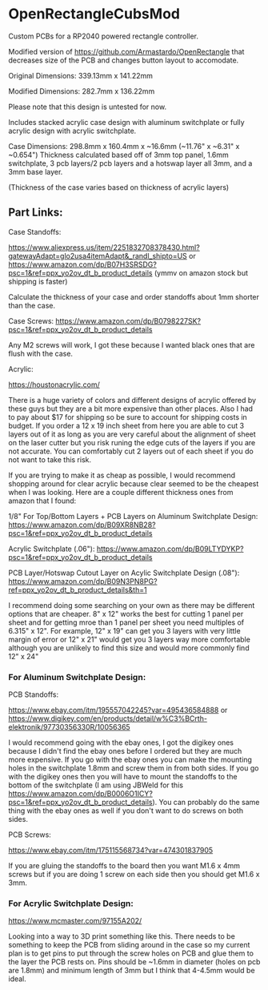 # OpenRectangleCubsMod
Custom PCBs for a RP2040 powered rectangle controller.

Modified version of https://github.com/Armastardo/OpenRectangle that decreases size of the PCB and changes button layout to accomodate.

Original Dimensions: 339.13mm x 141.22mm

Modified Dimensions: 282.7mm x 136.22mm

Please note that this design is untested for now.

Includes stacked acrylic case design with aluminum switchplate or fully acrylic design with acrylic switchplate. 

Case Dimensions: 298.8mm x 160.4mm x ~16.6mm (~11.76" x ~6.31" x ~0.654") Thickness calculated based off of 3mm top panel, 1.6mm switchplate, 3 pcb layers/2 pcb layers and a hotswap layer all 3mm, and a 3mm base layer.

(Thickness of the case varies based on thickness of acrylic layers)

## Part Links:

Case Standoffs: 

https://www.aliexpress.us/item/2251832708378430.html?gatewayAdapt=glo2usa4itemAdapt&_randl_shipto=US or https://www.amazon.com/dp/B07H3SRSDG?psc=1&ref=ppx_yo2ov_dt_b_product_details (ymmv on amazon stock but shipping is faster)

Calculate the thickness of your case and order standoffs about 1mm shorter than the case.

Case Screws: 
https://www.amazon.com/dp/B0798227SK?psc=1&ref=ppx_yo2ov_dt_b_product_details

Any M2 screws will work, I got these because I wanted black ones that are flush with the case.

Acrylic:

https://houstonacrylic.com/

There is a huge variety of colors and different designs of acrylic offered by these guys but they are a bit more expensive than other places. Also I had to pay about $17 for shipping so be sure to account for shipping costs in budget. If you order a 12 x 19 inch sheet from here you are able to cut 3 layers out of it as long as you are very careful about the alignment of sheet on the laser cutter but you risk runing the edge cuts of the layers if you are not accurate. You can comfortably cut 2 layers out of each sheet if you do not want to take this risk.

If you are trying to make it as cheap as possible, I would recommend shopping around for clear acrylic because clear seemed to be the cheapest when I was looking. Here are a couple different thickness ones from amazon that I found:

1/8" For Top/Bottom Layers + PCB Layers on Aluminum Switchplate Design: https://www.amazon.com/dp/B09XR8NB28?psc=1&ref=ppx_yo2ov_dt_b_product_details

Acrylic Switchplate (.06"): https://www.amazon.com/dp/B09LTYDYKP?psc=1&ref=ppx_yo2ov_dt_b_product_details

PCB Layer/Hotswap Cutout Layer on Acylic Switchplate Design (.08"): https://www.amazon.com/dp/B09N3PN8PG?ref=ppx_yo2ov_dt_b_product_details&th=1

I recommend doing some searching on your own as there may be different options that are cheaper. 8" x 12" works the best for cutting 1 panel per sheet and for getting mroe than 1 panel per sheet you need multiples of 6.315" x 12". For example, 12" x 19" can get you 3 layers with very little margin of error or 12" x 21" would get you 3 layers way more comfortable although you are unlikely to find this size and would more commonly find 12" x 24"
### For Aluminum Switchplate Design:
PCB Standoffs:

https://www.ebay.com/itm/195557042245?var=495436584888 or https://www.digikey.com/en/products/detail/w%C3%BCrth-elektronik/97730356330R/10056365

I would recommend going with the ebay ones, I got the digikey ones because I didn't find the ebay ones before I ordered but they are much more expensive. If you go with the ebay ones you can make the mounting holes in the switchplate 1.8mm and screw them in from both sides. If you go with the digikey ones then you will have to mount the standoffs to the bottom of the switchplate (I am using JBWeld for this https://www.amazon.com/dp/B0006O1ICY?psc=1&ref=ppx_yo2ov_dt_b_product_details). You can probably do the same thing with the ebay ones as well if you don't want to do screws on both sides.

PCB Screws:

https://www.ebay.com/itm/175115568734?var=474301837905

If you are gluing the standoffs to the board then you want M1.6 x 4mm screws but if you are doing 1 screw on each side then you should get M1.6 x 3mm.

### For Acrylic Switchplate Design:
https://www.mcmaster.com/97155A202/


Looking into a way to 3D print something like this. There needs to be something to keep the PCB from sliding around in the case so my current plan is to get pins to put through the screw holes on PCB and glue them to the layer the PCB rests on. Pins should be ~1.6mm in diameter (holes on pcb are 1.8mm) and minimum length of 3mm but I think that 4-4.5mm would be ideal.

